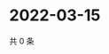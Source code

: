 # 2022-03-15

共 0 条

<!-- BEGIN WEIBO -->
<!-- 最后更新时间 Tue Mar 15 2022 15:02:34 GMT+0800 (China Standard Time) -->

<!-- END WEIBO -->
